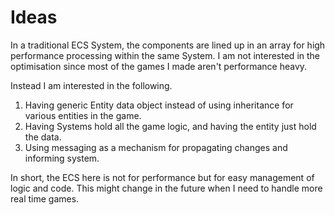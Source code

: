 # Ideas
In a traditional ECS System, the components are lined up in an array for high performance processing within the same System.
I am not interested in the optimisation since most of the games I made aren't performance heavy.

Instead I am interested in the following.

1. Having generic Entity data object instead of using inheritance for various entities in the game.
2. Having Systems hold all the game logic, and having the entity just hold the data.
3. Using messaging as a mechanism for propagating changes and informing system.

In short, the ECS here is not for performance but for easy management of logic and code. This might change in the future when I need to handle more real time games.
